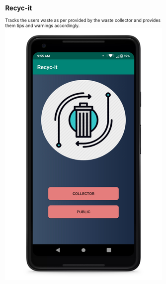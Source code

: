## Recyc-it
Tracks the users waste as per provided by the waste collector and provides them tips and warnings accordingly.
![Screenshot](Screenshots/Screenshot1.png)
